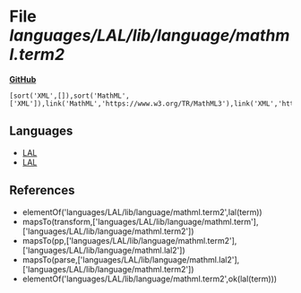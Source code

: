 # File _languages/LAL/lib/language/mathml.term2_
**[GitHub](https://github.com/softlang/yas/blob/master/languages/LAL/lib/language/mathml.term2)**
```
[sort('XML',[]),sort('MathML',['XML']),link('MathML','https://www.w3.org/TR/MathML3'),link('XML','https://www.w3.org/XML')].
```

## Languages
* [LAL](../languages/LAL.md)
* [LAL](../languages/LAL.md)

## References
* elementOf('languages/LAL/lib/language/mathml.term2',lal(term))
* mapsTo(transform,['languages/LAL/lib/language/mathml.term'],['languages/LAL/lib/language/mathml.term2'])
* mapsTo(pp,['languages/LAL/lib/language/mathml.term2'],['languages/LAL/lib/language/mathml.lal2'])
* mapsTo(parse,['languages/LAL/lib/language/mathml.lal2'],['languages/LAL/lib/language/mathml.term2'])
* elementOf('languages/LAL/lib/language/mathml.term2',ok(lal(term)))
